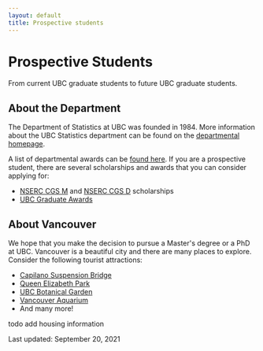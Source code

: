 ```yaml
---
layout: default
title: Prospective students
---
```


# Prospective Students

From current UBC graduate students to future UBC graduate students.


## About the Department

The Department of Statistics at UBC was founded in 1984. More information about the UBC Statistics department can be found on the [departmental homepage](https://www.stat.ubc.ca/).

A list of departmental awards can be [found here](https://www.stat.ubc.ca/award-descriptions). If you are a prospective student, there are several scholarships and awards that you can consider applying for:
- [NSERC CGS M](https://www.nserc-crsng.gc.ca/students-etudiants/pg-cs/cgsm-bescm_eng.asp) and [NSERC CGS D](https://www.nserc-crsng.gc.ca/students-etudiants/pg-cs/cgsd-bescd_eng.asp) scholarships
- [UBC Graduate Awards](https://www.grad.ubc.ca/scholarships-awards-funding/award-opportunities)


## About Vancouver

We hope that you make the decision to pursue a Master's degree or a PhD at UBC. Vancouver is a beautiful city and there are many places to explore. Consider the following tourist attractions:
- [Capilano Suspension Bridge](https://www.capbridge.com/)
- [Queen Elizabeth Park](https://vancouver.ca/parks-recreation-culture/queen-elizabeth-park.aspx)
- [UBC Botanical Garden](https://botanicalgarden.ubc.ca/)
- [Vancouver Aquarium](https://www.vanaqua.org/)
- And many more!


todo add housing information

Last updated: September 20, 2021